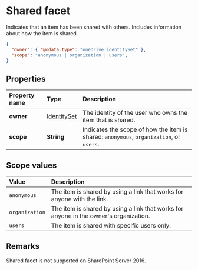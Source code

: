 # Shared facet

Indicates that an item has been shared with others. Includes information about
how the item is shared.

<!-- { "blockType": "resource", "@odata.type": "oneDrive.shared" } -->
```json
{
  "owner": { "@odata.type": "oneDrive.identitySet" },
  "scope": "anonymous | organization | users",
}
```

## Properties

| Property name      | Type                                       | Description                                                                             |
|:-------------------|:-------------------------------------------|:----------------------------------------------------------------------------------------|
| **owner**          | [IdentitySet](../resources/identitySet.md) | The identity of the user who owns the item that is shared.                              |
| **scope**          | **String**                                 | Indicates the scope of how the item is shared: `anonymous`, `organization`, or `users`. |

## Scope values

| Value          | Description                                                                           |
|:---------------|:--------------------------------------------------------------------------------------|
| `anonymous`    | The item is shared by using a link that works for anyone with the link.               |
| `organization` | The item is shared by using a link that works for anyone in the owner's organization. |
| `users`        | The item is shared with specific users only.                                          |

## Remarks

Shared facet is not supported on SharePoint Server 2016.

<!-- {
  "type": "#page.annotation",
  "description": "The shared facet provides info about shared items.",
  "keywords": "shared,share,item,facet,onedrive",
  "section": "documentation",
  "tocPath": "Facets/Shared"
} -->
